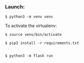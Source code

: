 ### Launch:

    $ python3 -m venv venv

To activate the virtualenv:

    $ source venv/bin/activate

    $ pip3 install -r requirements.txt


    $ python3 -m flask run